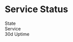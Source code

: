 # Service Status

<script type="text/lodash-template" id="status-template">
<hr>
<div class="check row d-flex align-items-center">
    <div class="state col-2 <%= StateClass %>">
        <span class="badge status-badge <%= BadgeClass %>"><%= State %></span>
    </div>
    <div class="service col">
        <b><%= Service %></b><br>
        <small><span class="text-muted">Last check at</span> <%= LastCheck %> &middot; <a href="https://updown.io/<%= Token %>">Detailed status</a></small>
    </div>
    <div class="uptime col-3 d-none d-sm-block">
        <span class="badge status-badge <%= UptimeBadgeClass %>"><%= Uptime %> %</span>
    </div>
</div>
</script>

<div id="status-container">
<div class="check row d-flex align-items-center">
    <div class="state col-2">State</div>
    <div class="service col">Service</div>
    <div class="uptime col-3 d-none d-sm-block">30d Uptime</div>
</div>
</div>